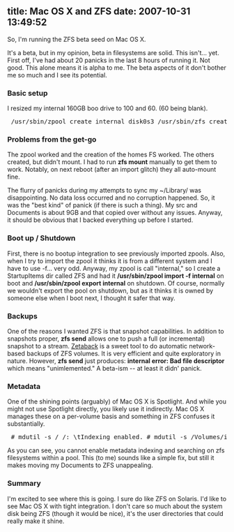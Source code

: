 title: Mac OS X and ZFS
date: 2007-10-31 13:49:52
---

<p>So, I'm running the ZFS beta seed on Mac OS X.</p>  <p>It's a beta, but in my opinion, beta in filesystems are solid.  This isn't... yet.  First off, I've had about 20 panicks in the last 8 hours of running it.  Not good.  This alone means it is alpha to me.  The beta aspects of it don't bother me so much and I see its potential.</p>  <h3>Basic setup</h3>  I resized my internal 160GB boo drive to 100 and 60. (60 being blank). <pre> /usr/sbin/zpool create internal disk0s3 /usr/sbin/zfs create internal/homes /usr/sbin/zfs create internal/homes/jesus /usr/sbin/zfs create internal/homes/jesus/src /usr/sbin/zfs create internal/homes/jesus/Documents /usr/sbin/zfs create internal/homes/jesus/Library rsync -av ~jesus/src/ /Volumes/internal/homes/jesus/src/ rsync -av ~jesus/Documents/ /Volumes/internal/homes/jesus/Documents/ rsync -av ~jesus/Library/ /Volumes/internal/homes/jesus/Library/ ### [*** BOOM ***] ### (again and again and again -- sent many reports to Apple) /usr/sbin/zfs destroy internal/homes/jesus/Library rm -rf /Users/jesus/src rm -rf /Users/jesus/Documents /usr/sbin/zfs set mountpoint=/Users/jesus/src internal/homes/jesus/src /usr/sbin/zfs set mountpoint=/Users/jesus/Documents internal/homes/jesus/Documents </pre>  <h3>Problems from the get-go</h3>  <p>The zpool worked and the creation of the homes FS worked.  The others created, but didn't mount.  I had to run <b>zfs mount</b> manually to get them to work.  Notably, on next reboot (after an import glitch) they all auto-mount fine.</p>  <p>The flurry of panicks during my attempts to sync my ~/Library/ was disappointing.  No data loss occurred and no corruption happened.  So, it was the "best kind" of panick (if there is such a thing).  My src and Documents is about 9GB and that copied over without any issues.  Anyway, it should be obvious that I backed everything up before I started.</p>  <h3>Boot up / Shutdown</h3>  <p>First, there is no bootup integration to see previously imported zpools.  Also, when I try to import the zpool it thinks it is from a different system and I have to use -f... very odd.  Anyway, my zpool is call "internal," so I create a StartupItems dir called ZFS and had it <b>/usr/sbin/zpool import -f internal</b> on boot and <b>/usr/sbin/zpool export internal</b> on shutdown.  Of course, normally we wouldn't export the pool on shutdown, but as it thinks it is owned by someone else when I boot next, I thought it safer that way.</p>  <h3>Backups</h3>  <p>One of the reasons I wanted ZFS is that snapshot capabilities.  In addition to snapshots proper, <b>zfs send</b> allows one to push a full (or incremental) snapshot to a stream.  <a href="https://labs.omniti.com/trac/zetaback">Zetaback</a> is a sweet tool to do automatic network-based backups of ZFS volumes.  It is very efficient and quite exploratory in nature.  However, <b>zfs send</b> just produces: <b>internal error: Bad file descriptor</b> which means "unimlemented."  A beta-ism -- at least it didn' panick.</p>  <h3>Metadata</h3>  <p>One of the shining points (arguably) of Mac OS X is Spotlight.  And while you might not use Spotlight directly, you likely use it indirectly.  Mac OS X manages these on a per-volume basis and something in ZFS confuses it substantially.</p>  <pre> # mdutil -s / /: \tIndexing enabled. # mdutil -s /Volumes/internal /Volumes/internal: \tIndexing enabled. # mdutil -s /Volumes/internal/homes /Volumes/internal/homes: \tIndexing and searching disabled. # mdutil -v -i on /Volumes/internal/homes /Volumes/internal/homes: \tIndexing and searching disabled. </pre>  <p>As you can see, you cannot enable metadata indexing and searching on zfs filesystems within a pool.  This (to me) sounds like a simple fix, but still it makes moving my Documents to ZFS unappealing.</p>  <h3>Summary</h3>  <p>I'm excited to see where this is going.  I sure do like ZFS on Solaris.  I'd like to see Mac OS X with tight integration.  I don't care so much about the system disk being ZFS (though it would be nice), it's the user directories that could really make it shine.</p>
